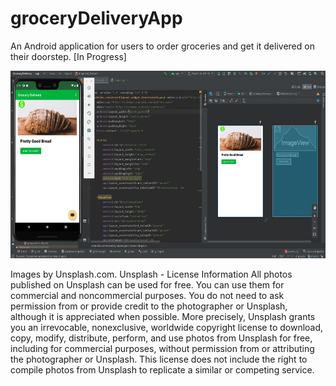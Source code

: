 # groceryDeliveryApp
An Android application for users to order groceries and get it delivered on their doorstep. [In Progress]

<img src="projectSnippet.JPG" width="600" height="300">

Images by Unsplash.com. 
Unsplash - License Information All photos published on Unsplash can be used for free. You can use them for commercial and noncommercial purposes. You do not need to ask permission from or provide credit to the photographer or Unsplash, although it is appreciated when possible. More precisely, Unsplash grants you an irrevocable, nonexclusive, worldwide copyright license to download, copy, modify, distribute, perform, and use photos from Unsplash for free, including for commercial purposes, without permission from or attributing the photographer or Unsplash. This license does not include the right to compile photos from Unsplash to replicate a similar or competing service. 
